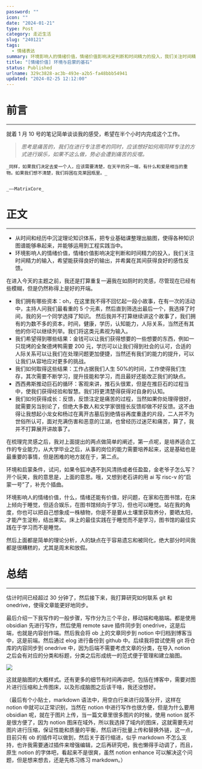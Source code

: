 ```yaml
---
password: ""
icon: ""
date: "2024-01-21"
type: Post
category: 走近生活
slug: "240121"
tags:
  - 情绪表达
summary: 环境影响人的情绪价值，情绪价值影响决定判断和时间精力的投入，我们关注时间精力的输入，希望能获得良好的输出，并希冀在其间获得良好的感性反馈。
title: "[情绪价值] 环境与启蒙的基石"
status: Published
urlname: 329c3828-ac3b-493e-a2b5-fa48bbb54941
updated: "2024-02-25 12:12:00"
---
```


# 前言

---

就着 1 月 10 号的笔记简单谈谈我的感受，希望在半个小时内完成这个工作。

> _思考是痛苦的，我们在进行专注思考的同时，应该想好如何用同样专注的方式进行娱乐，如果不这么做，势必会遭到痛苦的反噬。_

    _同样，如果我们决定去爱一个人，应该需要清楚，在天平的另一端，有什么和爱是相当的重物。如果我们想不清楚，我们将困在克莱因瓶里。_


    _——MatrixCore_

# 正文

---

- 从时间和经历中沉淀理论知识体系，把专业基础课整理出脑图，使得各种知识图谱能够串起来，并能够运用到工程实践当中。
- 环境影响人的情绪价值，情绪价值影响决定判断和时间精力的投入，我们关注时间精力的输入，希望能获得良好的输出，并希冀在其间获得良好的感性反馈。

在进入今天的主题之前，我还是打算重复一遍我在如厕时的灵感，尽管现在已经有些模糊，但是仍然称得上是好的开端。

- 我们拥有哪些资本：oh，在这里我不得不回忆起一段小故事，在有一次的活动中，主持人问我们最看重的 5 个元素，然后直到筛选出最后一个，我选择了时间，我的另一个同学选择了知识。 然后我并不打算继续讲这个故事了，我们拥有的为数不多的资本，时间，健康，学历，认知能力，人际关系，当然还有其他的你可以继续列举。我们将这类元素视为输入。
- 我们希望得到哪些结果：金钱可以让我们获得想要的一些想要的东西，例如一只现烤的全聚德烤鸭需要 200 元，学历可以让我们得到社会的认可，合适的人际关系可以让我们在处理问题更加便捷，当然还有我们的能力的提升，可以让我们从容地应对更多的挑战。
- 我们如何取得这些结果：工作占据我们人生 50%的时间，工作使得我们生存，其次需要不断学习，提升技能和学习，而且最好还能改正我们的缺点。
- 西西弗斯推动巨石的循环：客观来讲，推石头很累，但是在推巨石的过程当中，使我们获得经验和智慧。我们将更清楚得获得对自身的认知。
- 我们如何获得成长：反馈，反馈注定是痛苦的过程，当然如果你处理得很好，就需要另当别论了，但绝大多数人和文学家很擅长反馈却做不好反馈。这不由得让我想起小龙女和杨过在离开古墓后到绝情谷再度重逢的片段，二人并不为世俗所认可，面对充满伤害和恶意的江湖，也曾经历过迷茫和痛苦，算了，我并不打算展开讲故事了。

在梳理完灵感之后，我对上面提出的两点做简单的阐述，第一点呢，是培养适合工作的专业能力，从大学毕业之后，从事的岗位的能力需要培养起来，这是基础也是最重要的事情，但是困难的地方就在于，第二点。

环境和启蒙条件，试问，如果令狐冲遇不到风清扬或者任盈盈，金老爷子怎么写？开个玩笑，我的意思是，上面的意思。哦，又想到老石讲的用 ai 写 risc-v 的“启蒙一号”了，补充个插曲。

环境影响人的情绪价值，什么，情绪还能有价值，好问题，在家和在图书馆，在床上倾向于睡觉，但适合娱乐，在图书馆倾向于学习，但也可以睡觉。站在我的角度，你也可以把自己想象成一株植物，你是不是要从土壤里获取养分，要晒太阳，才能产生淀粉，结出果实。床上的最佳实践在于睡觉而不是学习，图书馆的最佳实践在于学习而不是睡觉。

然后上面都是简单的理论分析，人的缺点在于容易遗忘和被同化，绝大部分时间我都是很糟糕的，尤其是周末和放假。

# 总结

---

估计时间已经超过 30 分钟了，然后接下来，我打算研究如何联系 git 和 onedrive，使得文章能更好地同步。

最后介绍一下我写作的一般步骤，写作分为三个平台，移动端和电脑端。都是使用 obsidian 先进行写作，然后使用 remote save 插件同步到 onedrive，这是后端，也就是内容创作端。然后我会将 ob 上的文章同步到 notion 中归档到博客当中，这是前端。然后通过 elog 进行备份到 github 中。后续我将尝试使用 git 将仓库的内容同步到 onedrive 中，因为后端不需要考虑文章的分类，在导入 notion 之后会有对应的分类和标题，分类之后形成统一的范式便于管理和建立脑图。

![](https://bu.dusays.com/2024/01/21/65acfea5a19c0.png)

这就是脑图的大概样式。还有更多的细节有时间再讲吧，包括在博客中，需要对图片进行压缩和上传图床，以及形成脑图之后该干啥，我还没想好。

（最后有个小贴士，markdown 语法中，用空白行来进行段落分开，这样在 notion 中就可以正常识别，当然在 notion 中进行写作也很方便，但是为什么要用 obsidian 呢，就在于图片上传，当一篇文章里很多图片的时候，使用 notion 就不是很方便了，因为 notion 图床在域外，所以我选择了域内的图床，这就需要先对图片进行压缩，保证性能和质量的平衡，然后进行批量上传和替换外链，这一点，目前只有 ob 的插件可以做到，然后关于首行缩进，似乎 markdown 不怎么支持，也许我需要通过插件来增强编辑，之后再研究吧，我也懒得手动调了，而且，原生 notion 的字体吧，看起来不是很爽，虽然 notion enhance 可以解决这个问题，但是想来想去，还是先练习练习 markdown。）
